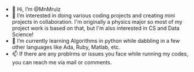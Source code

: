 - 👋 Hi, I’m @MnMrulz
- 👀 I’m interested in doing various coding projects and creating mini projects in collaboration. I'm originally a physics major
      so most of my project work is based on that, but I'm also interested in CS and Data Science!
- 🌱 I’m currently learning Algorithms in python while dabbling in a few other languages like Ada, Ruby, Matlab, etc.
- 📫 If there are any problrms or issues you face while running my codes, you can reach me via mail or comments.

<!---
MnMrulz/MnMrulz is a ✨ special ✨ repository because its `README.md` (this file) appears on your GitHub profile.
You can click the Preview link to take a look at your changes.
--->

